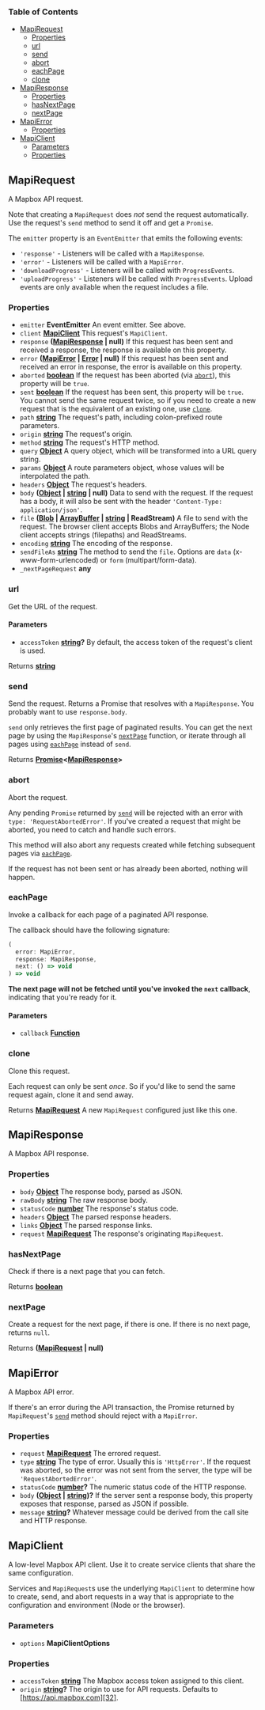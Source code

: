 <!-- Generated by documentation.js. Update this documentation by updating the source code. -->

### Table of Contents

- [MapiRequest](#mapirequest)
  - [Properties](#properties)
  - [url](#url)
  - [send](#send)
  - [abort](#abort)
  - [eachPage](#eachpage)
  - [clone](#clone)
- [MapiResponse](#mapiresponse)
  - [Properties](#properties-1)
  - [hasNextPage](#hasnextpage)
  - [nextPage](#nextpage)
- [MapiError](#mapierror)
  - [Properties](#properties-2)
- [MapiClient](#mapiclient)
  - [Parameters](#parameters-2)
  - [Properties](#properties-3)

## MapiRequest

A Mapbox API request.

Note that creating a `MapiRequest` does *not* send the request automatically.
Use the request's `send` method to send it off and get a `Promise`.

The `emitter` property is an `EventEmitter` that emits the following events:

- `'response'` - Listeners will be called with a `MapiResponse`.
- `'error'` - Listeners will be called with a `MapiError`.
- `'downloadProgress'` - Listeners will be called with `ProgressEvents`.
- `'uploadProgress'` - Listeners will be called with `ProgressEvents`.
  Upload events are only available when the request includes a file.

### Properties

- `emitter` **EventEmitter** An event emitter. See above.
- `client` **[MapiClient][19]** This request's `MapiClient`.
- `response` **([MapiResponse][20] | null)** If this request has been sent and received
    a response, the response is available on this property.
- `error` **([MapiError][21] \| [Error][22] | null)** If this request has been sent and
    received an error in response, the error is available on this property.
- `aborted` **[boolean][23]** If the request has been aborted
    (via [`abort`][6]), this property will be `true`.
- `sent` **[boolean][23]** If the request has been sent, this property will
    be `true`. You cannot send the same request twice, so if you need to create
    a new request that is the equivalent of an existing one, use
    [`clone`][9].
- `path` **[string][24]** The request's path, including colon-prefixed route
    parameters.
- `origin` **[string][24]** The request's origin.
- `method` **[string][24]** The request's HTTP method.
- `query` **[Object][25]** A query object, which will be transformed into
    a URL query string.
- `params` **[Object][25]** A route parameters object, whose values will
    be interpolated the path.
- `headers` **[Object][25]** The request's headers.
- `body` **([Object][25] \| [string][24] | null)** Data to send with the request.
    If the request has a body, it will also be sent with the header
    `'Content-Type: application/json'`.
- `file` **([Blob][26] \| [ArrayBuffer][27] \| [string][24] | ReadStream)** A file to
    send with the request. The browser client accepts Blobs and ArrayBuffers;
    the Node client accepts strings (filepaths) and ReadStreams.
- `encoding` **[string][24]** The encoding of the response.
- `sendFileAs` **[string][24]** The method to send the `file`. Options are
    `data` (x-www-form-urlencoded) or `form` (multipart/form-data).
- `_nextPageRequest` **any** 

### url

Get the URL of the request.

#### Parameters

- `accessToken` **[string][24]?** By default, the access token of the request's
    client is used.

Returns **[string][24]** 

### send

Send the request. Returns a Promise that resolves with a `MapiResponse`.
You probably want to use `response.body`.

`send` only retrieves the first page of paginated results. You can get
the next page by using the `MapiResponse`'s [`nextPage`][13]
function, or iterate through all pages using [`eachPage`][7]
instead of `send`.

Returns **[Promise][28]&lt;[MapiResponse][20]>** 

### abort

Abort the request.

Any pending `Promise` returned by [`send`][5] will be rejected with
an error with `type: 'RequestAbortedError'`. If you've created a request
that might be aborted, you need to catch and handle such errors.

This method will also abort any requests created while fetching subsequent
pages via [`eachPage`][7].

If the request has not been sent or has already been aborted, nothing
will happen.

### eachPage

Invoke a callback for each page of a paginated API response.

The callback should have the following signature:

```js
(
  error: MapiError,
  response: MapiResponse,
  next: () => void
) => void
```

**The next page will not be fetched until you've invoked the
`next` callback**, indicating that you're ready for it.

#### Parameters

- `callback` **[Function][29]** 

### clone

Clone this request.

Each request can only be sent *once*. So if you'd like to send the
same request again, clone it and send away.

Returns **[MapiRequest][30]** A new `MapiRequest` configured just like this one.

## MapiResponse

A Mapbox API response.

### Properties

- `body` **[Object][25]** The response body, parsed as JSON.
- `rawBody` **[string][24]** The raw response body.
- `statusCode` **[number][31]** The response's status code.
- `headers` **[Object][25]** The parsed response headers.
- `links` **[Object][25]** The parsed response links.
- `request` **[MapiRequest][30]** The response's originating `MapiRequest`.

### hasNextPage

Check if there is a next page that you can fetch.

Returns **[boolean][23]** 

### nextPage

Create a request for the next page, if there is one.
If there is no next page, returns `null`.

Returns **([MapiRequest][30] | null)** 

## MapiError

A Mapbox API error.

If there's an error during the API transaction,
the Promise returned by `MapiRequest`'s [`send`][5]
method should reject with a `MapiError`.

### Properties

- `request` **[MapiRequest][30]** The errored request.
- `type` **[string][24]** The type of error. Usually this is `'HttpError'`.
    If the request was aborted, so the error was
    not sent from the server, the type will be
    `'RequestAbortedError'`.
- `statusCode` **[number][31]?** The numeric status code of
    the HTTP response.
- `body` **([Object][25] \| [string][24])?** If the server sent a response body,
    this property exposes that response, parsed as JSON if possible.
- `message` **[string][24]?** Whatever message could be derived from the
    call site and HTTP response.

## MapiClient

A low-level Mapbox API client. Use it to create service clients
that share the same configuration.

Services and `MapiRequest`s use the underlying `MapiClient` to
determine how to create, send, and abort requests in a way
that is appropriate to the configuration and environment
(Node or the browser).

### Parameters

- `options` **MapiClientOptions** 

### Properties

- `accessToken` **[string][24]** The Mapbox access token assigned
    to this client.
- `origin` **[string][24]?** The origin
    to use for API requests. Defaults to [https://api.mapbox.com][32].

[1]: #mapirequest

[2]: #properties

[3]: #url

[4]: #parameters

[5]: #send

[6]: #abort

[7]: #eachpage

[8]: #parameters-1

[9]: #clone

[10]: #mapiresponse

[11]: #properties-1

[12]: #hasnextpage

[13]: #nextpage

[14]: #mapierror

[15]: #properties-2

[16]: #mapiclient

[17]: #parameters-2

[18]: #properties-3

[19]: #mapiclient

[20]: #mapiresponse

[21]: #mapierror

[22]: https://developer.mozilla.org/docs/Web/JavaScript/Reference/Global_Objects/Error

[23]: https://developer.mozilla.org/docs/Web/JavaScript/Reference/Global_Objects/Boolean

[24]: https://developer.mozilla.org/docs/Web/JavaScript/Reference/Global_Objects/String

[25]: https://developer.mozilla.org/docs/Web/JavaScript/Reference/Global_Objects/Object

[26]: https://developer.mozilla.org/docs/Web/API/Blob

[27]: https://developer.mozilla.org/docs/Web/JavaScript/Reference/Global_Objects/ArrayBuffer

[28]: https://developer.mozilla.org/docs/Web/JavaScript/Reference/Global_Objects/Promise

[29]: https://developer.mozilla.org/docs/Web/JavaScript/Reference/Statements/function

[30]: #mapirequest

[31]: https://developer.mozilla.org/docs/Web/JavaScript/Reference/Global_Objects/Number

[32]: https://api.mapbox.com
